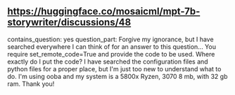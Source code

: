 ## https://huggingface.co/mosaicml/mpt-7b-storywriter/discussions/48

contains_question: yes
question_part: Forgive my ignorance, but I have searched everywhere I can think of for an answer to this question... You require set_remote_code=True and provide the code to be used. Where exactly do I put the code? I have searched the configuration files and python files for a proper place, but I'm just too new to understand what to do. I'm using ooba and my system is a 5800x Ryzen, 3070 8 mb, with 32 gb ram. Thank you!